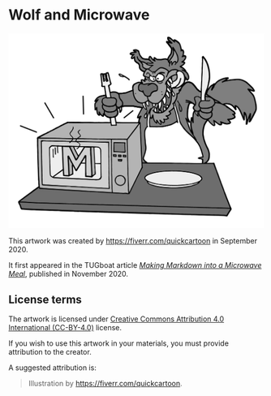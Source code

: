 # Wolf and Microwave

 ![artwork](wolf-microwave.png "Wolf and Microwave by https://fiverr.com/quickcartoon")

This artwork was created by <https://fiverr.com/quickcartoon> in September 2020.

It first appeared in the TUGboat article [_Making Markdown into a Microwave Meal_][tb129], published in November 2020.

## License terms

The artwork is licensed under [Creative Commons Attribution 4.0 International (CC-BY-4.0)][cc-by] license.

If you wish to use this artwork in your materials, you must provide attribution to the creator.

A suggested attribution is:

> Illustration by <https://fiverr.com/quickcartoon>.

 [tb129]: https://www.tug.org/TUGboat/tb41-3/tb129novotny-frozen.pdf
 [cc-by]: https://creativecommons.org/licenses/by/4.0/legalcode

